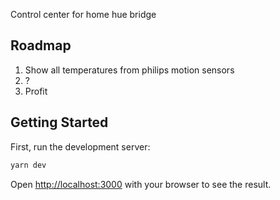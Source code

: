 Control center for home hue bridge

## Roadmap

1. Show all temperatures from philips motion sensors
2. ?
3. Profit

## Getting Started

First, run the development server:

```bash
yarn dev
```

Open [http://localhost:3000](http://localhost:3000) with your browser to see the result.
